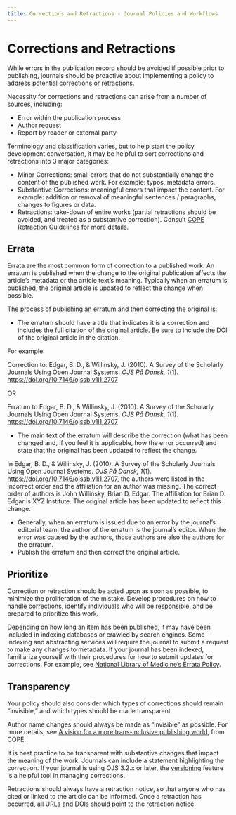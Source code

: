```yaml
---
title: Corrections and Retractions - Journal Policies and Workflows
---
```


# Corrections and Retractions

While errors in the publication record should be avoided if possible prior to publishing, journals should be proactive about implementing a policy to address potential corrections or retractions.

Necessity for corrections and retractions can arise from a number of sources, including:

- Error within the publication process
- Author request
- Report by reader or external party

Terminology and classification varies, but to help start the policy development conversation, it may be helpful to sort corrections and retractions into 3 major categories:

- Minor Corrections: small errors that do not substantially change the content of the published work. For example: typos, metadata errors.
- Substantive Corrections: meaningful errors that impact the content. For example: addition or removal of meaningful sentences / paragraphs, changes to figures or data.
- Retractions: take-down of entire works (partial retractions should be avoided, and treated as a substantive correction). Consult [COPE Retraction Guidelines](https://doi.org/10.24318/cope.2019.1.4) for more details.

## Errata

Errata are the most common form of correction to a published work. An erratum is published when the change to the original publication affects the article’s metadata or the article text’s meaning. Typically when an erratum is published, the original article is updated to reflect the change when possible.

The process of publishing an erratum and then correcting the original is:

- The erratum should have a title that indicates it is a correction and includes the full citation of the original article. Be sure to include the DOI of the original article in the citation.

For example:

Correction to: Edgar, B. D., & Willinsky, J. (2010). A Survey of the Scholarly Journals Using Open Journal Systems. *OJS På Dansk, 1*(1). https://doi.org/10.7146/ojssb.v1i1.2707

OR

Erratum to Edgar, B. D., & Willinsky, J. (2010). A Survey of the Scholarly Journals Using Open Journal Systems. *OJS På Dansk, 1*(1). https://doi.org/10.7146/ojssb.v1i1.2707

- The main text of the erratum will describe the correction (what has been changed and, if you feel it is applicable, how the error occurred) and state that the original has been updated to reflect the change.

In Edgar, B. D., & Willinsky, J. (2010). A Survey of the Scholarly Journals Using Open Journal Systems. *OJS På Dansk, 1*(1). https://doi.org/10.7146/ojssb.v1i1.2707, the authors were listed in the incorrect order and the affiliation for an author was missing. The correct order of authors is John Willinsky, Brian D. Edgar. The affiliation for Brian D. Edgar is XYZ Institute. The original article has been updated to reflect this change.

- Generally, when an erratum is issued due to an error by the journal’s editorial team, the author of the erratum is the journal’s editor. When the error was caused by the authors, those authors are also the authors for the erratum.
- Publish the erratum and then correct the original article.

## Prioritize

Correction or retraction should be acted upon as soon as possible, to minimize the proliferation of the mistake. Develop procedures on how to handle corrections, identify individuals who will be responsible, and be prepared to prioritize this work.

Depending on how long an item has been published, it may have been included in indexing databases or crawled by search engines. Some indexing and abstracting services will require the journal to submit a request to make any changes to metadata. If your journal has been indexed, familiarize yourself with their procedures for how to submit updates for corrections. For example, see [National Library of Medicine’s Errata Policy](https://www.nlm.nih.gov/bsd/policy/errata.html).

## Transparency

Your policy should also consider which types of corrections should remain “invisible,” and which types should be made transparent.

Author name changes should always be made as “invisible” as possible. For more details, see [A vision for a more trans-inclusive publishing world](https://publicationethics.org/news/vision-more-trans-inclusive-publishing-world), from COPE.

It is best practice to be transparent with substantive changes that impact the meaning of the work. Journals can include a statement highlighting the correction. If your journal is using OJS 3.2.x or later, the [versioning](/learning-ojs/3.2/en/production-publication#versioning-of-articles) feature is a helpful tool in managing corrections.

Retractions should always have a retraction notice, so that anyone who has cited or linked to the article can be informed. Once a retraction has occurred, all URLs and DOIs should point to the retraction notice.
